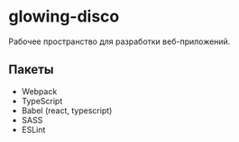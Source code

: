 # glowing-disco

Рабочее пространство для разработки веб-приложений.

## Пакеты

- Webpack
- TypeScript
- Babel (react, typescript)
- SASS
- ESLint
